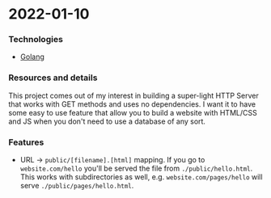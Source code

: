 # 2022-01-10

### Technologies

- [Golang](https://go.dev/)

### Resources and details

This project comes out of my interest in building a super-light HTTP Server that works with GET methods and uses no dependencies. I want it to have some easy to use feature that allow you to build a website with HTML/CSS and JS when you don't need to use a database of any sort.

### Features
- URL -> `public/[filename].[html]` mapping. If you go to `website.com/hello` you'll be served the file from `./public/hello.html`. This works with subdirectories as well, e.g. `website.com/pages/hello` will serve `./public/pages/hello.html`.
